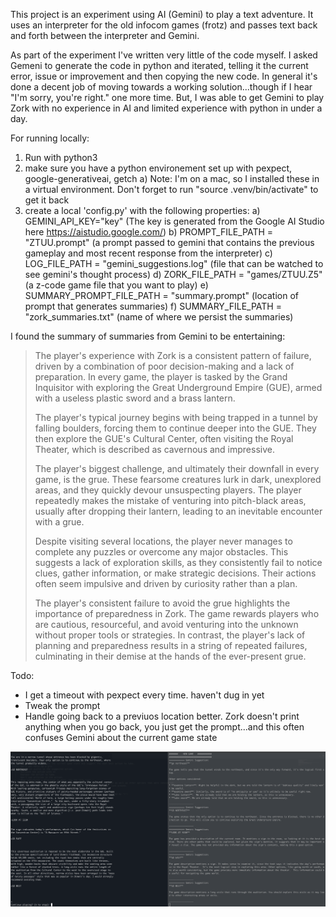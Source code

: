 This project is an experiment using AI (Gemini) to play a text adventure. It uses an interpreter for the old infocom games (frotz) and passes text back and forth between the interpreter and Gemini.

As part of the experiment I've written very little of the code myself. I asked Gemeni to generate the code in python and iterated, telling it the current error, issue or improvement and then copying the new code. In general it's done a decent job of moving towards a working solution...though if I hear "I'm sorry, you're right." one more time. But, I was able to get Gemini to play Zork with no experience in AI and limited experience with python in under a day.

For running locally:
1) Run with python3
2) make sure you have a python environement set up with pexpect, google-generativeai, getch
  a) Note: I'm on a mac, so I installed these in a virtual environment. Don't forget to run "source .venv/bin/activate" to get it back
3) create a local 'config.py' with the following properties:
  a) GEMINI_API_KEY="key" (The key is generated from the Google AI Studio here https://aistudio.google.com/)
  b) PROMPT_FILE_PATH = "ZTUU.prompt" (a prompt passed to gemini that contains the previous gameplay and most recent response from the interpreter)
  c) LOG_FILE_PATH = "gemini_suggestions.log" (file that can be watched to see gemini's thought process)
  d) ZORK_FILE_PATH = "games/ZTUU.Z5" (a z-code game file that you want to play)
  e) SUMMARY_PROMPT_FILE_PATH = "summary.prompt" (location of prompt that generates summaries)
  f) SUMMARY_FILE_PATH = "zork_summaries.txt" (name of where we persist the summaries)


I found the summary of summaries from Gemini to be entertaining:
> The player's experience with Zork is a consistent pattern of failure, driven by a combination of poor decision-making and a lack of preparation. In every game, the player is tasked by the Grand Inquisitor with exploring the Great Underground Empire (GUE), armed with a useless plastic sword and a brass lantern.
> 
> The player's typical journey begins with being trapped in a tunnel by falling boulders, forcing them to continue deeper into the GUE.  They then explore the GUE's Cultural Center, often visiting the Royal Theater, which is described as cavernous and impressive.
> 
> The player's biggest challenge, and ultimately their downfall in every game, is the grue. These fearsome creatures lurk in dark, unexplored areas, and they quickly devour unsuspecting players. The player repeatedly makes the mistake of venturing into pitch-black areas, usually after dropping their lantern, leading to an inevitable encounter with a grue.
> 
> Despite visiting several locations, the player never manages to complete any puzzles or overcome any major obstacles. This suggests a lack of exploration skills, as they consistently fail to notice clues, gather information, or make strategic decisions. Their actions often seem impulsive and driven by curiosity rather than a plan.
> 
> The player's consistent failure to avoid the grue highlights the importance of preparedness in Zork.  The game rewards players who are cautious, resourceful, and avoid venturing into the unknown without proper tools or strategies.  In contrast, the player's lack of planning and preparedness results in a string of repeated failures, culminating in their demise at the hands of the ever-present grue.

Todo:
- I get a timeout with pexpect every time. haven't dug in yet
- Tweak the prompt
- Handle going back to a previuos location better. Zork doesn't print anything when you go back, you just get the prompt...and this often confuses Gemini about the current game state

![Alt text](/images/playing_game.png?raw=true "Gemini playing Zork Underground")
